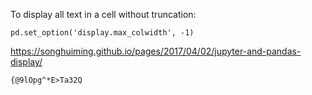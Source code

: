 

To display all text in a cell without truncation:

`pd.set_option('display.max_colwidth', -1)`

https://songhuiming.github.io/pages/2017/04/02/jupyter-and-pandas-display/

`{@9lOpg^*E>Ta32Q`

